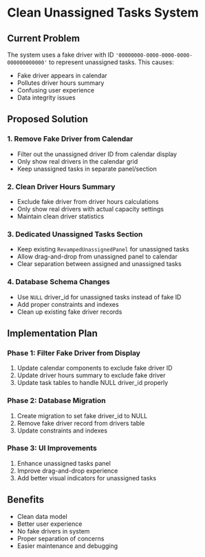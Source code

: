# Clean Unassigned Tasks System

## Current Problem
The system uses a fake driver with ID `'00000000-0000-0000-0000-000000000000'` to represent unassigned tasks. This causes:
- Fake driver appears in calendar
- Pollutes driver hours summary
- Confusing user experience
- Data integrity issues

## Proposed Solution

### 1. Remove Fake Driver from Calendar
- Filter out the unassigned driver ID from calendar display
- Only show real drivers in the calendar grid
- Keep unassigned tasks in separate panel/section

### 2. Clean Driver Hours Summary
- Exclude fake driver from driver hours calculations
- Only show real drivers with actual capacity settings
- Maintain clean driver statistics

### 3. Dedicated Unassigned Tasks Section
- Keep existing `RevampedUnassignedPanel` for unassigned tasks
- Allow drag-and-drop from unassigned panel to calendar
- Clear separation between assigned and unassigned tasks

### 4. Database Schema Changes
- Use `NULL` driver_id for unassigned tasks instead of fake ID
- Add proper constraints and indexes
- Clean up existing fake driver records

## Implementation Plan

### Phase 1: Filter Fake Driver from Display
1. Update calendar components to exclude fake driver ID
2. Update driver hours summary to exclude fake driver
3. Update task tables to handle NULL driver_id properly

### Phase 2: Database Migration
1. Create migration to set fake driver_id to NULL
2. Remove fake driver record from drivers table
3. Update constraints and indexes

### Phase 3: UI Improvements
1. Enhance unassigned tasks panel
2. Improve drag-and-drop experience
3. Add better visual indicators for unassigned tasks

## Benefits
- Clean data model
- Better user experience
- No fake drivers in system
- Proper separation of concerns
- Easier maintenance and debugging
